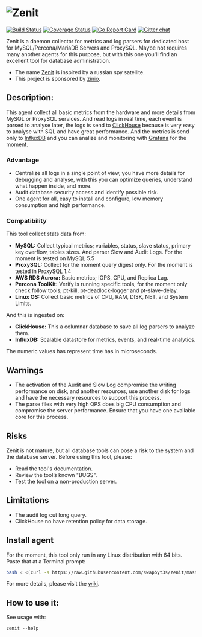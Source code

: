 # ![Zenit](https://raw.githubusercontent.com/swapbyt3s/zenit/master/assets/images/zenit_logo.png)
[![Build Status](https://travis-ci.org/swapbyt3s/zenit.svg?branch=master)](https://travis-ci.org/swapbyt3s/zenit) [![Coverage Status](https://coveralls.io/repos/github/swapbyt3s/zenit/badge.svg?branch=master)](https://coveralls.io/github/swapbyt3s/zenit?branch=master) [![Go Report Card](https://goreportcard.com/badge/github.com/swapbyt3s/zenit)](https://goreportcard.com/report/github.com/swapbyt3s/zenit) [![Gitter chat](https://badges.gitter.im/Zenit-Agent/Lobby.png)](https://gitter.im/Zenit-Agent/Lobby)

Zenit is a daemon collector for metrics and log parsers for dedicated host for MySQL/Percona/MariaDB Servers and
ProxySQL. Maybe not requires many another agents for this purpose, but with this one you'll find an excellent tool for database administration.

- The name [Zenit](https://en.wikipedia.org/wiki/Zenit_(satellite)) is inspired by a russian spy satellite.
- This project is sponsored by [zinio](https://www.zinio.com).

## Description:

This agent collect all basic metrics from the hardware and more details from MySQL or ProxySQL services. And read logs in real time, each event is parsed to analyse later, the logs is send to [ClickHouse](https://github.com/yandex/ClickHouse/) because is very easy to analyse with SQL and have great performance. And the metrics is send only to [InfluxDB](https://github.com/influxdata/influxdb) and you can analize and monitoring with [Grafana](https://grafana.com/) for the moment.

### Advantage

- Centralize all logs in a single point of view, you have more details for debugging and analyse, with this you can optimize queries, understand what happen inside, and more.
- Audit database security access and identify possible risk.
- One agent for all, easy to install and configure, low memory consumption and high performance.

### Compatibility

This tool collect stats data from:

- **MySQL:** Collect typical metrics; variables, status, slave status, primary key overflow, tables sizes. And parser Slow and Audit Logs. For the moment is tested on MySQL 5.5
- **ProxySQL:** Collect for the moment query digest only. For the moment is tested in ProxySQL 1.4
- **AWS RDS Aurora:** Basic metrics; IOPS, CPU, and Replica Lag.
- **Percona ToolKit:** Verify is running specific tools, for the moment only check follow tools; pt-kill, pt-deadlock-logger and pt-slave-delay.
- **Linux OS:** Collect basic metrics of CPU, RAM, DISK, NET, and System Limits.

And this is ingested on:

- **ClickHouse:** This a columnar database to save all log parsers to analyze them.
- **InfluxDB:** Scalable datastore for metrics, events, and real-time analytics.

The numeric values has represent time has in microseconds.

## Warnings

- The activation of the Audit and Slow Log compromise the writing performance on disk, and another resources, use another disk for logs and have the necessary resources to support this process.
- The parse files with very high QPS does big CPU consumption and compromise the server performance. Ensure that you have one available core for this process.

## Risks

Zenit is not mature, but all database tools can pose a risk to the system and the database server.
Before using this tool, please:

- Read the tool's documentation.
- Review the tool’s known "BUGS".
- Test the tool on a non-production server.

## Limitations

- The audit log cut long query.
- ClickHouse no have retention policy for data storage.

## Install agent

For the moment, this tool only run in any Linux distribution with 64 bits. Paste that at a Terminal prompt:

```bash
bash < <(curl -s https://raw.githubusercontent.com/swapbyt3s/zenit/master/scripts/install.sh)
```

For more details, please visit the [wiki](https://github.com/swapbyt3s/zenit/wiki/Install-agent).

## How to use it:

See usage with:

```
zenit --help
```
